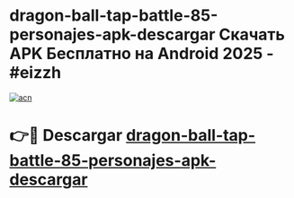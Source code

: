 # dragon-ball-tap-battle-85-personajes-apk-descargar Скачать APK Бесплатно на Android 2025 - #eizzh

[![acn](https://github.com/user-attachments/assets/0f9c940e-d8b0-45ae-aac7-cd30a18b3e1c)](https://apps.freeplayer.one?title=dragon-ball-tap-battle-85-personajes-apk-descargar&ref=9RF)

# 👉🔴 Descargar [dragon-ball-tap-battle-85-personajes-apk-descargar](https://apps.freeplayer.one?title=dragon-ball-tap-battle-85-personajes-apk-descargar&ref=9RF)